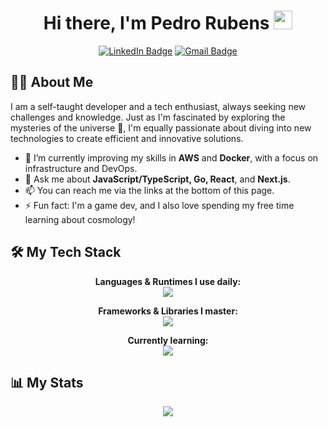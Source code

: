 <h1 align="center">
  Hi there, I'm Pedro Rubens
  <img src="https://media.giphy.com/media/hvRJCLFzcasrR4ia7z/giphy.gif" width="30px"/>
</h1>

<p align="center">
  <a href="https://www.linkedin.com/in/pedro-rubens-7033a5236/" target="_blank"><img src="https://img.shields.io/badge/LinkedIn-0077B5?style=for-the-badge&logo=linkedin&logoColor=white" alt="LinkedIn Badge"/></a>
  <a href="mailto:pedro.colaressrubens15789@gmail.com"><img src="https://img.shields.io/badge/Gmail-D14836?style=for-the-badge&logo=gmail&logoColor=white" alt="Gmail Badge"/></a>
</p>

## 👨‍💻 About Me

I am a self-taught developer and a tech enthusiast, always seeking new challenges and knowledge. Just as I'm fascinated by exploring the mysteries of the universe 🚀, I'm equally passionate about diving into new technologies to create efficient and innovative solutions.

- 🌱 I’m currently improving my skills in **AWS** and **Docker**, with a focus on infrastructure and DevOps.
- 💬 Ask me about **JavaScript/TypeScript, Go, React**, and **Next.js**.
- 📫 You can reach me via the links at the bottom of this page.
- ⚡ Fun fact: I'm a game dev, and I also love spending my free time learning about cosmology!

## 🛠️ My Tech Stack

<p align="center">
  <strong>Languages & Runtimes I use daily:</strong><br>
  <a href="https://skillicons.dev">
    <img src="https://skillicons.dev/icons?i=js,ts,nodejs,go,lua,python,mysql,postman" />
  </a>
</p>

<p align="center">
  <strong>Frameworks & Libraries I master:</strong><br>
  <a href="https://skillicons.dev">
    <img src="https://skillicons.dev/icons?i=react,nextjs,tailwind,bootstrap" />
  </a>
</p>

<p align="center">
  <strong>Currently learning:</strong><br>
  <a href="https://skillicons.dev">
    <img src="https://skillicons.dev/icons?i=aws,docker,mongodb" />
  </a>
</p>

## 📊 My Stats

<div align="center">
  <img src="https://github-readme-stats.vercel.app/api/top-langs/?username=PedrouColares&langs_count=16&theme=omni&card_width=450"/>
</div>
